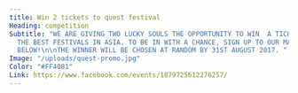 ```yaml
---
title: Win 2 tickets to quest festival
Heading: competition
Subtitle: "WE ARE GIVING TWO LUCKY SOULS THE OPPORTUNITY TO WIN  A TICKET TO ONE OF
  THE BEST FESTIVALS IN ASIA. TO BE IN WITH A CHANCE, SIGN UP TO OUR MAILING LIST
  BELOW!\n\nTHE WINNER WILL BE CHOSEN AT RANDOM BY 31ST AUGUST 2017. "
Image: "/uploads/quest-promo.jpg"
Color: "#FF4081"
Link: https://www.facebook.com/events/1879725612276257/
---
```


